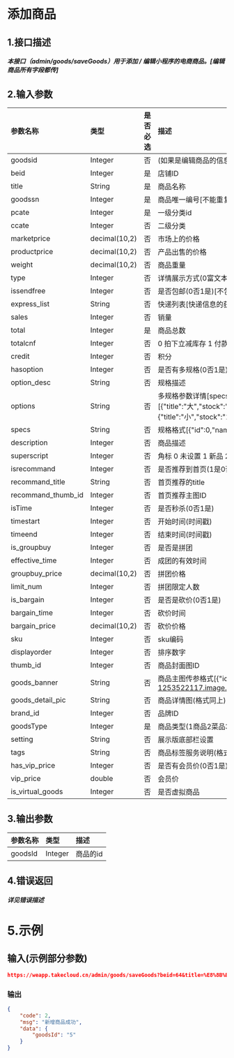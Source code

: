 # 添加商品

## 1.接口描述

##### 本接口（admin/goods/saveGoods）用于添加 / 编辑小程序的电商商品。\[编辑商品所有字段都传\]

## 2.输入参数

| 参数名称 | 类型 | 是否必选 | 描述 |
| :--- | :--- | :--- | :--- |
| goodsid | Integer | 否 | \(如果是编辑商品的信息需要传\) |
| beid | Integer | 是 | 店铺ID |
| title | String | 是 | 商品名称 |
| goodssn | Integer | 是 | 商品唯一编号\[不能重复\] |
| pcate | Integer | 是 | 一级分类id |
| ccate | Integer | 否 | 二级分类 |
| marketprice | decimal\(10,2\) | 否 | 市场上的价格 |
| productprice | decimal\(10,2\) | 否 | 产品出售的价格 |
| weight | decimal\(10,2\) | 否 | 商品重量 |
| type | Integer | 否 | 详情展示方式\(0富文本1详情图\) |
| issendfree | Integer | 否 | 是否包邮\(0否1是\)\[不包邮的话要填写快递列表\] |
| express\_list | String | 否 | 快递列表\[快递信息的获取接口目前不支持\] |
| sales | Integer | 否 | 销量 |
| total | Integer | 是 | 商品总数 |
| totalcnf | Integer | 否 | 0 拍下立减库存 1 付款减库存 2 永不减库存 |
| credit | Integer | 否 | 积分 |
| hasoption | Integer | 否 | 是否有多规格\(0否1是\)\[多规格商品的话options和specs也要传\] |
| option\_desc | String | 否 | 规格描述 |
| options | String | 否 | 多规格参数详情\[specs也要一同填写\]格式\[{"title":"大","stock":"10","productprice":"20","marketprice":"30","weight":"6","sales":"800"},{"title":"小","stock":"10","productprice":"20","marketprice":"30","weight":"6","sales":"800"}\] |
| specs | String | 否 | 规格格式\[{"id":0,"name":"大小杯","specItem":\[{"id":0,"title":"大"},{"id":0,"title":"小"}\]}\] |
| description | Integer | 否 | 商品描述 |
| superscript | Integer | 否 | 角标 0 未设置 1 新品 2精品 3促销 4 热卖 |
| isrecommand | Integer | 否 | 是否推荐到首页\(1是0否\) |
| recommand\_title | String | 否 | 首页推荐的title |
| recommand\_thumb\_id | Integer | 否 | 首页推荐主图ID |
| isTime | Integer | 否 | 是否秒杀\(0否1是\) |
| timestart | Integer | 否 | 开始时间\(时间戳\) |
| timeend | Integer | 否 | 结束时间\(时间戳\) |
| is\_groupbuy | Integer | 否 | 是否是拼团 |
| effective\_time | Integer | 否 | 成团的有效时间 |
| groupbuy\_price | decimal\(10,2\) | 否 | 拼团价格 |
| limit\_num | Integer | 否 | 拼团限定人数 |
| is\_bargain | Integer | 否 | 是否是砍价\(0否1是\) |
| bargain\_time | Integer | 否 | 砍价时间 |
| bargain\_price | decimal\(10,2\) | 否 | 砍价价格 |
| sku | Integer | 否 | sku编码 |
| displayorder | Integer | 否 | 排序数字 |
| thumb\_id | Integer | 否 | 商品封面图ID |
| goods\_banner | String | 否 | 商品主图传参格式\[{"id":"16617","url":"https://weapp-1253522117.image.myqcloud.com//image/20180730/358911cd0e0b22a5.jpg","src":null,"isThumb":true}\] |
| goods\_detail\_pic | String | 否 | 商品详情图\(格式同上\) |
| brand\_id | Integer | 否 | 品牌ID |
| goodsType | Integer | 是 | 商品类型\(1商品2菜品3内容\) |
| setting | String | 否 | 展示版底部栏设置 |
| tags | String | 否 | 商品标签服务说明\(格式\["标签1","标签2"\]\) |
| has\_vip\_price | Integer | 否 | 是否有会员价\(0否1是\) |
| vip\_price | double | 否 | 会员价 |
| is\_virtual\_goods | Integer | 否 | 是否虚拟商品 |

## 3.输出参数

| 参数名称 | 类型 | 描述 |
| :--- | :--- | :--- |
| goodsId | Integer | 商品的id |

## 4.错误返回

##### 详见错误描述

# 5.示例

## 输入\(示例部分参数\)

```json
https://weapp.takecloud.cn/admin/goods/saveGoods?beid=64&title=%E8%8B%B9%E6%9E%9C4%E5%8F%B7&goodssn=G8021551840904&pcate=57618&ccate=0&marketprice=200&productprice=600&weight=20&issendfree=1&express_list=&sales=800&total=68&totalcnf=2&hasoption=0&option_desc=%E5%9C%A3%E8%AF%9E%E8%8A%82&description=%E6%98%AF%E6%8F%8F%E8%BF%B0%E5%91%80&superscript=0&isrecommand=1&recommand_title=%E4%B8%BB%E5%9B%BE%E6%A0%87%E9%A2%98&recommand_thumb_id=222&isTime=0&timestart=0&timeend=0&is_groupbuy=0&is_bargain=0&effective_time=0&groupbuy_price=0&limit_num=0&bargain_time=0&bargain_price=0&sku=0&displayorder=2&thumb_id=276&goods_banner=&goods_detail_pic=&brand_id=0&goodsType=1&setting=&tags=&has_vip_price=0&vip_price=0&is_virtual_goods=0&AppId=tc_5c7f30c34a0eb&Nonce=56816&Timestamp=1551848233&Signature=GSYrXAo6v3vsugbtfWPZYH0OGOc%3D
```

### 输出

```json
{
    "code": 2,
    "msg": "新增商品成功",
    "data": {
        "goodsId": "5"
    }
}
```



